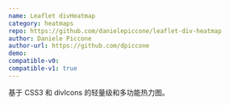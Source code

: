 ```yaml
---
name: Leaflet divHeatmap
category: heatmaps
repo: https://github.com/danielepiccone/leaflet-div-heatmap
author: Daniele Piccone
author-url: https://github.com/dpiccone
demo: 
compatible-v0:
compatible-v1: true
---
```


基于 CSS3 和 divIcons 的轻量级和多功能热力图。
